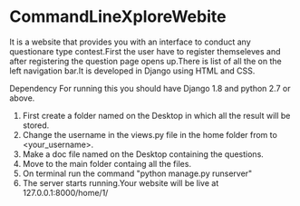 # CommandLineXploreWebite
It is a website that provides you with an interface to conduct any questionare type contest.First the user have to register themseleves and after registering the question page opens up.There is list of all the on the left navigation bar.It is developed in Django using HTML and CSS.

Dependency
For running this you should have Django 1.8 and python 2.7 or above.

1. First create a folder named <submit> on the Desktop in which all the result will be stored.
2. Change the username in the views.py file in the home folder from <siddharth> to <your_username>.
3. Make a doc file named <ques> on the Desktop containing the questions.
4. Move to the main folder containg all the files.
5. On terminal run the command 
	"python manage.py runserver"
6. The server starts running.Your website will be live at 127.0.0.1:8000/home/1/
